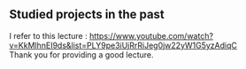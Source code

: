 ## Studied projects in the past
I refer to this lecture : https://www.youtube.com/watch?v=KkMlhnEI9ds&list=PLY9pe3iUjRrRiJeg0jw22yW1G5yzAdiqC  
Thank you for providing a good lecture.